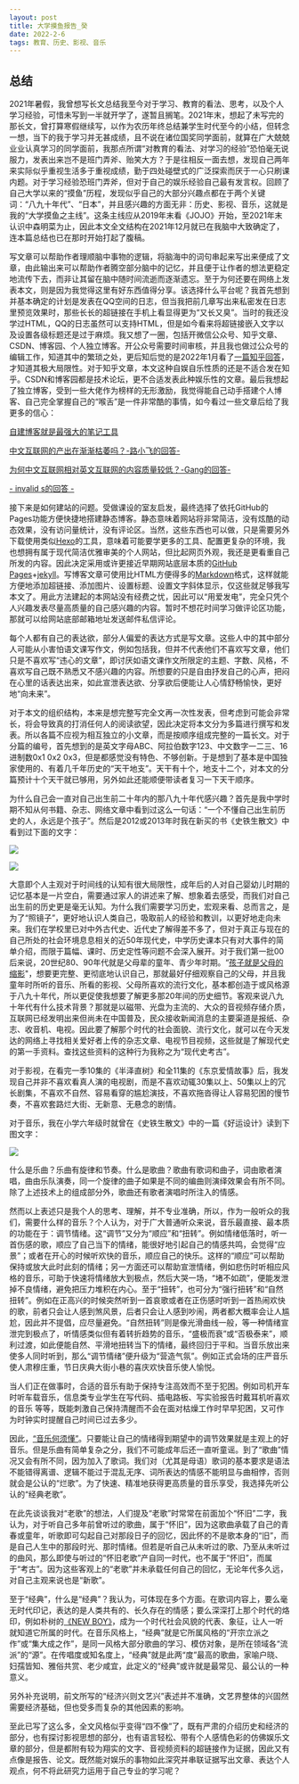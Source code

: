 ```yaml
---
layout: post
title: 大学摸鱼报告_癸
date: 2022-2-6
tags: 教育、历史、影视、音乐
---
```


## 总结

2021年暑假，我曾想写长文总结我至今对于学习、教育的看法、思考，以及个人学习经验，可惜未写到一半就开学了，遂暂且搁笔。2021年末，想起了未写完的那长文，曾打算寒假继续写，以作为农历年终总结兼学生时代至今的小结，但转念一想，当下的我于学习并无甚成绩，且不说在诸位国奖同学面前，就算在广大兢兢业业认真学习的同学面前，我那点所谓“对教育的看法、对学习的经验”恐怕毫无说服力，发表出来岂不是班门弄斧、贻笑大方？于是往相反一面去想，发现自己两年来实际似乎重视生活多于重视成绩，勤于四处碰壁式的广泛探索而厌于一心只刷课内题。对于学习经验恐班门弄斧，但对于自己的娱乐经验自己最有发言权。回顾了自己大学以来的“摸鱼”历程，发现似乎自己的大部分兴趣点都在于两个关键词：“八九十年代”、“日本”，并且感兴趣的方面无非：历史、影视、音乐，这就是我的“大学摸鱼之主线”。这条主线应从2019年末看《JOJO》开始，至2021年末认识中森明菜为止，因此本文全文结构在2021年12月就已在我脑中大致确定了，连本篇总结也已在那时开始打起了腹稿。

写文章可以帮助作者理顺脑中事物的逻辑，将脑海中的词句串起来写出来便成了文章，由此输出来可以帮助作者腾空部分脑中的记忆，并且便于让作者的想法更稳定地流传下去，而非让其留在脑中随时间流逝而逐渐遗忘。至于为何还要在网络上发表本文，则是因为我觉得这里有好东西值得分享。该选择什么平台呢？我首先想到并基本确定的计划是发表在QQ空间的日志，但当我把前几章写出来私密发在日志里预览效果时，那些长长的超链接在手机上看显得更为“又长又臭”。当时的我还没学过HTML，QQ的日志虽然可以支持HTML，但是如今看来将超链接嵌入文字以及设置各级标题还是过于麻烦。我又想了一圈，包括开微信公众号、知乎文章、CSDN、博客园、个人独立博客。开公众号需要时间审核，并且我也做过公众号的编辑工作，知道其中的繁琐之处，更后知后觉的是2022年1月看了[一篇知乎回答](https://www.zhihu.com/question/283692627/answer/824725588)，才知道其极大局限性。对于知乎文章，本文这种自娱自乐性质的还是不适合发在知乎。CSDN和博客园都是技术论坛，更不合适发表此种娱乐性的文章。最后我想起了独立博客，受到一些大佬作为榜样的无形激励，我觉得能自己动手搭建个人博客、自己完全掌握自己的“喉舌”是一件非常酷的事情，如今看过一些文章后给了我更多的信心：

[自建博客就是最强大的笔记工具](https://ngzhio.github.io/2020/07/30/zi-jian-bo-ke-jiu-shi-zui-qiang-da-de-bi-ji-gong-ju.html)

[中文互联网的产出在渐渐枯萎吗？-路小飞的回答-](https://www.zhihu.com/question/49684783/answer/2305132342)

[为何中文互联网相对英文互联网的内容质量较低？-Gang的回答-](https://www.zhihu.com/question/20232758/answer/1127012192)

[- invalid s的回答 -](https://www.zhihu.com/question/20232758/answer/272376938)

接下来是如何建站的问题。受做课设的室友启发，最终选择了依托GitHub的Pages功能方便快捷地搭建静态博客。静态意味着网站将非常简洁，没有炫酷的动态效果，没有访问量统计，没有评论区。当然，这些东西也可以做，只是需要另外下载使用类似[Hexo](https://hexo.io/zh-cn/)的工具，意味着可能要学更多的工具、配置更复杂的环境，我也想拥有属于现代简洁优雅审美的个人网站，但比起网页外观，我还是更看重自己所发的内容。因此决定采用或许更接近早期网站底层本质的[GitHub Pages](https://docs.github.com/cn/pages/quickstart)+[jekyll](https://jekyllcn.com/docs/structure/)。写博客文章可使用比HTML方便得多的[Markdown](https://www.markdownguide.org/basic-syntax/)格式，这样就能方便地添加超链接、添加图片、设置标题、设置文字斜体显示，仅这些就足够我写本文了。用此方法建起的本网站没有经费之忧，因此可以“用爱发电”，完全只凭个人兴趣发表尽量高质量的自己感兴趣的内容。暂时不想花时间学习做评论区功能，那就可以给网站底部邮箱地址发送邮件私信评论。

每个人都有自己的表达欲，部分人偏爱的表达方式是写文章。这些人中的其中部分人可能从小害怕语文课写作文，例如包括我，但并不代表他们不喜欢写文章，他们只是不喜欢写“违心的文章”，即讨厌如语文课作文所限定的主题、字数、风格，不喜欢写自己既不熟悉又不感兴趣的内容。所想要的只是自由抒发自己的心声，把闷在心里的话表达出来，如此宣泄表达欲、分享欲后便能让人心情舒畅愉快，更好地“向未来”。

对于本文的组织结构，本来是想完整写完全文再一次性发表，但考虑到可能会非常长，将会导致真的打消任何人的阅读欲望，因此决定将本文分为多篇进行撰写和发表。所以各篇不应视为相互独立的小文章，而是按顺序组成完整的一篇长文。对于分篇的编号，首先想到的是英文字母ABC、阿拉伯数字123、中文数字一二三、16进制数0x1 0x2 0x3，但是都感觉没有特色、不够创新。于是想到了基本是中国独家使用的、有着几千年历史的“天干地支”。天干有十个，地支十二个，对本文的分篇预计十个天干就已够用，另外如此还能顺便带读者复习一下天干顺序。

为什么自己会一直对自己出生前二十年内的那八九十年代感兴趣？首先是我中学时期不知从何书籍、杂志、网络文章中看到过这么一句话：“一个不懂自己出生前历史的人，永远是个孩子”。然后是2012或2013年时我在新买的书《史铁生散文》中看到过下面的文字：

![](/img/z2.jpg)

![](/img/z3.jpg)

大意即个人主观对于时间线的认知有很大局限性，成年后的人对自己婴幼儿时期的记忆基本是一片空白，需要通过家人的讲述来了解、想象着去感受，而我们对自己出生前的历史更是毫无认知。为什么我们需要学习历史，宏观来看、总而言之，是为了“照镜子”，更好地认识人类自己，吸取前人的经验和教训，以更好地走向未来。我们在学校里已对中外古代史、近代史了解得差不多了，但对于真正与现在的自己所处的社会环境息息相关的近50年现代史，中学历史课本只有对大事件的简单介绍，而限于篇幅、课时、历史定性等问题不会深入展开。对于我们第一批00后来说，20世纪80、90年代就是父母辈的童年、青少年时期。“[孩子就是父母的缩影](https://www.zhihu.com/question/505476335/answer/2292424947)"，想要更完整、更彻底地认识自己，那就最好仔细观察自己的父母，并且我童年时所听的音乐、所看的影视、父母所喜欢的流行文化，基本都创造于或风格源于八九十年代，所以更促使我想要了解更多那20年间的历史细节。客观来说八九十年代有什么技术背景？那就是以磁带、光盘为主流的、大众的音视频存储介质，互联网已经发明出来但尚未在中国普及，民众接收新闻消息的主要渠道是报纸、杂志、收音机、电视。因此要了解那个时代的社会面貌、流行文化，就可以在今天发达的网络上寻找相关爱好者上传的杂志文章、电视节目视频，这些就是了解现代史的第一手资料。查找这些资料的这种行为我称之为“现代史考古”。

对于影视，在看完一季10集的《半泽直树》和全11集的《东京爱情故事》后，我发现自己并非不喜欢看真人演的电视剧，而是不喜欢动辄30集以上、50集以上的冗长剧集，不喜欢不自然、容易看穿的尴尬演技，不喜欢拖沓得让人容易犯困的慢节奏，不喜欢套路烂大街、无新意、无悬念的剧情。

对于音乐，我在小学六年级时就曾在《史铁生散文》中的一篇《好运设计》读到下图文字：

![](/img/z1.jpg)

什么是乐曲？乐曲有旋律和节奏。什么是歌曲？歌曲有歌词和曲子，词由歌者演唱，曲由乐队演奏，同一个旋律的曲子如果是不同的编曲则演绎效果会有所不同。除了上述技术上的组成部分外，歌曲还有歌者演唱时所注入的情感。

然而以上表述只是我个人的思考、理解，并不专业准确，所以，作为一般听众的我们，需要什么样的音乐？个人认为，对于广大普通听众来说，音乐最直接、最本质的功能在于：调节情绪。这“调节”又分为“顺应”和“扭转”。例如情绪低落时，听一首伤感的歌，顺应了自己当下的情绪，能很好地引起自己的情感共鸣，会觉得“应景”；或者在开心的时候听欢快的音乐，顺应自己的快乐。这样的“顺应”可以帮助保持或放大此时此刻的情绪；另一方面还可以帮助宣泄情绪，例如悲伤时听相应风格的音乐，可助于快速将情绪放大到极点，然后大哭一场，“堵不如疏”，便能发泄掉不良情绪，避免把压力堆积在内心。至于“扭转”，也可分为“强行扭转”和“自然扭转”。例如在正高兴的时候突然听到一首哀歌或者在正伤感时听到一首热闹欢快的歌，前者只会让人感到煞风景，后者只会让人感到吵闹，两者都大概率会让人尴尬，因此并不提倡，应尽量避免。“自然扭转”则是像光滑曲线一般，等一种情绪宣泄完到极点了，听情感类似但有着转折趋势的音乐，“盛极而衰”或“否极泰来”，顺利过渡，如此便能自然、平滑地扭转当下的情绪，最终回归于平和。当音乐放出来使多人同时听到，那么“调节情绪”便升级为“营造气氛”。例如正式会场的庄严音乐使人肃穆庄重，节日庆典大街小巷的喜庆欢快音乐使人愉悦。

当人们正在做事时，合适的音乐有助于保持专注高效而不至于犯困。例如司机开车时听车载音乐，信息类专业学生在写代码、插电路板、写实验报告时戴耳机听喜欢的音乐 等等，既能刺激自己保持清醒而不会在面对枯燥工作时早早犯困，又可作为时钟实时提醒自己时间已过去多少。

因此，[“音乐何须懂”](https://www.bilibili.com/video/BV1R4411Y7aU)。只要能让自己的情绪得到期望中的调节效果就是主观上的好音乐。但是乐曲有简单复杂之分，我们不可能成年后还一直听童谣。到了“歌曲”情况又会有所不同，因为加入了歌词。我们对（尤其是母语）歌词的基本要求是语法不能错得离谱、逻辑不能过于混乱无序、词所表达的情感不能明显与曲相悖，否则就会是公认的“烂歌”。为了快速、精准地获得更高质量的音乐享受，我选择先听公认的“经典老歌”。

在此先谈谈我对“老歌”的想法，人们提及“老歌”时常常在前面加个“怀旧”二字，我认为，对于听自己多年前曾听过的歌曲，属于“怀旧”，因为这歌曲承载了自己的青春或童年，听歌即可勾起自己对那段日子的回忆，因此怀的不是歌本身的“旧”，而是自己人生中的那段时光、那时情绪。但若是听自己从未听过的歌、乃至从未听过的曲风，那么即使与听过的“怀旧老歌”产自同一时代，也不属于“怀旧”，而属于“考古”。因为这些客观上的“老歌”并未承载任何自己的回忆，无论年代多久远，对自己主观来说也是“新歌”。

至于“经典”，什么是“经典”？我认为，可体现在多个方面。在歌词内容上，要么毫无时代印记，表达的是人类共有的、长久存在的情感；要么深深打上那个时代的烙印，例如朴树的[《NEW BOY》](https://music.163.com/song?id=28996919)，成为一个时代社会风貌的代表、象征，让人一听就知道它所属的时代。在音乐风格上，“经典”就是它所属风格的“开宗立派之作”或“集大成之作”，是同一风格大部分歌曲的学习、模仿对象，是所在领域各“流派”的“源”。在传唱度或知名度上，“经典”就是此两“度”最高的歌曲，家喻户晓、妇孺皆知、雅俗共赏、老少咸宜，此定义的“经典”或许就是最常见、最公认的一种意义。

另外补充说明，前文所写的“经济兴则文艺兴”表述并不准确，文艺界整体的兴固然需要经济基础，但也受多而复杂的其他因素的影响。

至此已写了这么多，全文风格似乎变得“四不像”了，既有严肃的介绍历史和经济的部分，也有探讨影视思想的部分，也有语言轻松、带有个人感情色彩的仿佛娱乐文章的部分，但是都附有较为翔实的文字、音视频资料的超链接作为证据，因此又有点像是报告、论文。既然能对娱乐的事物如此深究并串联证据写出文章、表达个人观点，何不将此研究力运用于自己专业的学习呢？